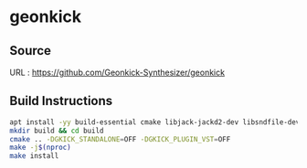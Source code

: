# geonkick

## Source
URL : https://github.com/Geonkick-Synthesizer/geonkick

## Build Instructions
```sh
apt install -yy build-essential cmake libjack-jackd2-dev libsndfile-dev rapidjson-dev lv2-dev libcairo2-dev
mkdir build && cd build
cmake .. -DGKICK_STANDALONE=OFF -DGKICK_PLUGIN_VST=OFF
make -j$(nproc)
make install
```
